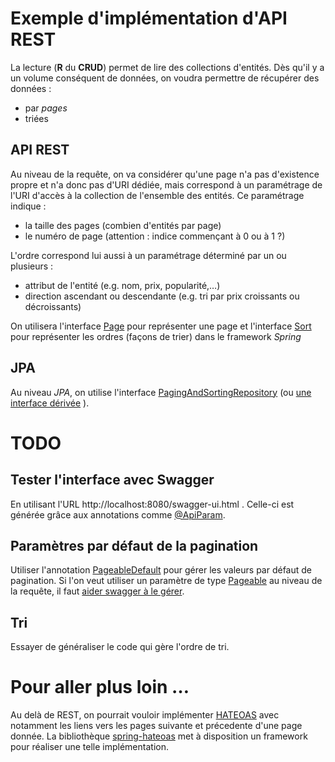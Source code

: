 # Exemple d'implémentation d'API REST

La lecture (**R** du **CRUD**) permet de lire des collections d'entités. Dès qu'il y a un volume conséquent de données,
on voudra permettre de récupérer des données :
  * par *pages*
  * triées
  
## API REST

Au niveau de la requête, on va considérer qu'une page n'a pas d'existence propre et n'a donc pas d'URI dédiée, mais
correspond à un paramétrage de l'URI d'accès à la collection de l'ensemble des entités. Ce paramétrage indique :
  * la taille des pages (combien d'entités par page)
  * le numéro de page (attention : indice commençant à 0 ou à 1 ?)
  
L'ordre correspond lui aussi à un paramétrage déterminé par un ou plusieurs :
 * attribut de l'entité (e.g. nom, prix, popularité,…)
 * direction ascendant ou descendante (e.g. tri par prix croissants ou décroissants)
 
 On utilisera l'interface [Page](https://docs.spring.io/spring-data/commons/docs/current/api/org/springframework/data/domain/Page.html)
 pour représenter une page et l'interface [Sort](https://docs.spring.io/spring-data/commons/docs/current/api/org/springframework/data/domain/Sort.html)
 pour représenter les ordres (façons de trier) dans le framework *Spring*
 
##  JPA

Au niveau *JPA*, on utilise l'interface [PagingAndSortingRepository](https://docs.spring.io/spring-data/commons/docs/current/api/org/springframework/data/repository/PagingAndSortingRepository.html)
(ou [une interface dérivée](https://www.baeldung.com/spring-data-repositories) ).

# TODO

## Tester l'interface avec Swagger

En utilisant l'URL http://localhost:8080/swagger-ui.html .
Celle-ci est générée grâce aux annotations comme [@ApiParam](http://docs.swagger.io/swagger-core/v1.5.0/apidocs/io/swagger/annotations/ApiParam.html).

## Paramètres par défaut de la pagination

Utiliser l'annotation [PageableDefault](https://docs.spring.io/spring-data/commons/docs/current/api/org/springframework/data/web/PageableDefault.html) pour gérer les valeurs par défaut de pagination. Si l'on veut utiliser un paramètre de type [Pageable](https://docs.spring.io/spring-data/commons/docs/current/api/org/springframework/data/domain/Pageable.html) au niveau de la requête, il faut [aider swagger à le gérer](https://springdoc.github.io/springdoc-openapi-demos/faq.html#how-can-i-map-pageable-spring-date-commons-object-to-correct-url-parameter-in-swagger-ui).

## Tri

Essayer de généraliser le code qui gère l'ordre de tri.

# Pour aller plus loin …

Au delà de REST, on pourrait vouloir implémenter [HATEOAS](https://fr.wikipedia.org/wiki/HATEOAS) avec notamment les liens vers les pages suivante et précedente d'une page donnée.
La bibliothèque [spring-hateoas](https://spring.io/projects/spring-hateoas) met à disposition un framework pour réaliser une telle implémentation.
